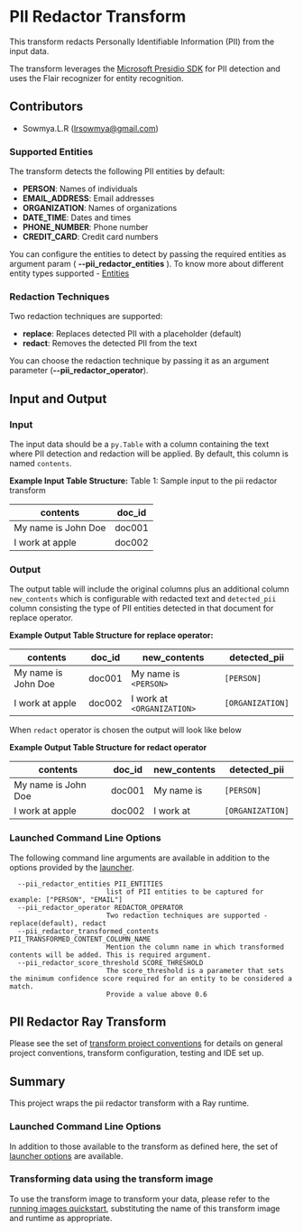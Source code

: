 

# PII Redactor Transform

This transform redacts Personally Identifiable Information (PII) from the input data.

The transform leverages the [Microsoft Presidio SDK](https://microsoft.github.io/presidio/) for PII detection and uses the Flair recognizer for entity recognition.


## Contributors

- Sowmya.L.R (lrsowmya@gmail.com)


### Supported Entities

The transform detects the following PII entities by default:
- **PERSON**: Names of individuals
- **EMAIL_ADDRESS**: Email addresses
- **ORGANIZATION**: Names of organizations
- **DATE_TIME**: Dates and times
- **PHONE_NUMBER**: Phone number
- **CREDIT_CARD**: Credit card numbers

You can configure the entities to detect by passing the required entities as argument param ( **--pii_redactor_entities** ).
To know more about different entity types supported - [Entities](https://microsoft.github.io/presidio/supported_entities/)

### Redaction Techniques

Two redaction techniques are supported:
- **replace**: Replaces detected PII with a placeholder (default)
- **redact**: Removes the detected PII from the text

You can choose the redaction technique by passing it as an argument parameter (**--pii_redactor_operator**).

## Input and Output

### Input

The input data should be a `py.Table` with a column containing the text where PII detection and redaction will be applied. By default, this column is named `contents`.

**Example Input Table Structure:** Table 1: Sample input to the pii redactor transform

| contents            | doc_id |
|---------------------|--------|
| My name is John Doe | doc001 |
| I work at apple     | doc002 |


### Output

The output table will include the original columns plus an additional column `new_contents` which is configurable with redacted text and `detected_pii` 
column consisting the type of PII entities detected in that document for replace operator.

**Example Output Table Structure for replace operator:**

| contents            | doc_id | new_contents             | detected_pii     |
|---------------------|--------|--------------------------|------------------|
| My name is John Doe | doc001 | My name is `<PERSON>`    | `[PERSON]`       |
| I work at apple     | doc002 | I work at `<ORGANIZATION>` | `[ORGANIZATION]` |

When `redact` operator is chosen the output will look like below
 
**Example Output Table Structure for redact operator**

| contents            | doc_id | new_contents             | detected_pii     |
|---------------------|--------|--------------------------|------------------|
| My name is John Doe | doc001 | My name is  | `[PERSON]`       |
| I work at apple     | doc002 | I work at | `[ORGANIZATION]` |

### Launched Command Line Options 
The following command line arguments are available in addition to 
the options provided by 
the [launcher](../../../data-processing-lib/doc/launcher-options.md).

```
  --pii_redactor_entities PII_ENTITIES
                        list of PII entities to be captured for example: ["PERSON", "EMAIL"]
  --pii_redactor_operator REDACTOR_OPERATOR
                        Two redaction techniques are supported - replace(default), redact 
  --pii_redactor_transformed_contents PII_TRANSFORMED_CONTENT_COLUMN_NAME
                        Mention the column name in which transformed contents will be added. This is required argument. 
  --pii_redactor_score_threshold SCORE_THRESHOLD
                        The score_threshold is a parameter that sets the minimum confidence score required for an entity to be considered a match.
                        Provide a value above 0.6
```
## PII Redactor Ray Transform 
Please see the set of
[transform project conventions](../../README.md#transform-project-conventions)
for details on general project conventions, transform configuration,
testing and IDE set up.

## Summary 
This project wraps the pii redactor transform with a Ray runtime.

### Launched Command Line Options 
In addition to those available to the transform as defined here,
the set of 
[launcher options](../../../data-processing-lib/doc/launcher-options.md) are available.

### Transforming data using the transform image

To use the transform image to transform your data, please refer to the 
[running images quickstart](../../../doc/quick-start/run-transform-image.md),
substituting the name of this transform image and runtime as appropriate.
